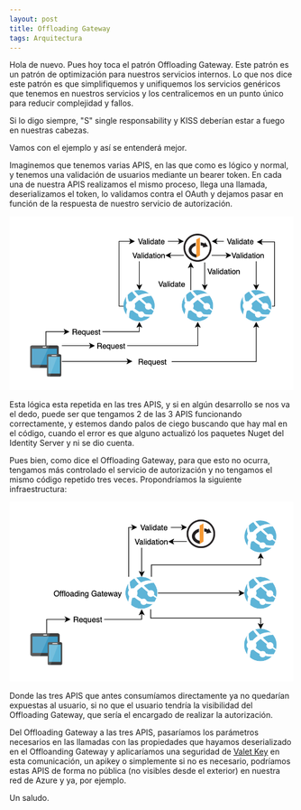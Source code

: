 ```yaml
---
layout: post
title: Offloading Gateway
tags: Arquitectura
---
```


Hola de nuevo. Pues hoy toca el patrón Offloading Gateway. Este patrón es un patrón de optimización para nuestros servicios internos. Lo que nos dice este patrón es que simplifiquemos y unifiquemos los servicios genéricos que tenemos en nuestros servicios y los centralicemos en un punto único para reducir complejidad y fallos.

Si lo digo siempre, "S" single responsability y KISS deberían estar a fuego en nuestras cabezas.

Vamos con el ejemplo y así se entenderá mejor.

Imaginemos que tenemos varias APIS, en las que como es lógico y normal, y tenemos una validación de usuarios mediante un bearer token. En cada una de nuestra APIS realizamos el mismo proceso, llega una llamada, deserializamos el token, lo validamos contra el OAuth y dejamos pasar en función de la respuesta de nuestro servicio de autorización.

![Bad Offloading Gateway](/img/cloudpatterns/bad_offloading_gateway.png "Bad Offloading Gateway")

Esta lógica esta repetida en las tres APIS, y si en algún desarrollo se nos va el dedo, puede ser que tengamos 2 de las 3 APIS funcionando correctamente, y estemos dando palos de ciego buscando que hay mal en el código, cuando el error es que alguno actualizó los paquetes Nuget del Identity Server y ni se dio cuenta.

Pues bien, como dice el Offloading Gateway, para que esto no ocurra, tengamos más controlado el servicio de autorización y no tengamos el mismo código repetido tres veces. Propondríamos la siguiente infraestructura:

![Offloading Gateway](/img/cloudpatterns/good_offloading_gateway.png "Offloading Gateway")

Donde las tres APIS que antes consumíamos directamente ya no quedarían expuestas al usuario, si no que el usuario tendría la visibilidad del Offloading Gateway, que sería el encargado de realizar la autorización.

Del Offloading Gateway a las tres APIS, pasaríamos los parámetros necesarios en las llamadas con las propiedades que hayamos deserializado en el Offloanding Gateway y aplicaríamos una seguridad de [Valet Key](valet-key "Valet Key") en esta comunicación, un apikey o simplemente si no es necesario, podríamos estas APIS de forma no pública (no visibles desde el exterior) en nuestra red de Azure y ya, por ejemplo.

Un saludo.

